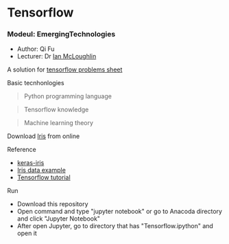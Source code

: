 # Tensorflow

### Modeul: EmergingTechnologies
* Author: Qi Fu
* Lecturer: Dr [Ian McLoughlin](https://ianmcloughlin.github.io/)

A solution for [tensorflow problems sheet](https://emerging-technologies.github.io/problems/tensorflow.html)


Basic tecnhonlogies 
> Python programming language

> Tensorflow knowledge

> Machine learning theory

 Download [Iris](https://raw.githubusercontent.com/uiuc-cse/data-fa14/gh-pages/data/iris.csv) from online

 Reference
 * [keras-iris](https://github.com/emerging-technologies/keras-iris/blob/master/iris_nn.py)
 * [Iris data example](https://github.com/Vikramank/Deep-Learning-/blob/master/Iris%20data%20classification.ipynb)
 * [Tensorflow tutorial](https://www.youtube.com/watch?v=eAtGqz8ytOI&list=PLjSwXXbVlK6IHzhLOMpwHHLjYmINRstrk)
 
 Run
 * Download this repository
 * Open command and type "jupyter notebook" or go to Anacoda directory and click "Jupyter Notebook" 
 * After open Jupyter, go to directory that has "Tensorflow.ipython" and open it 
